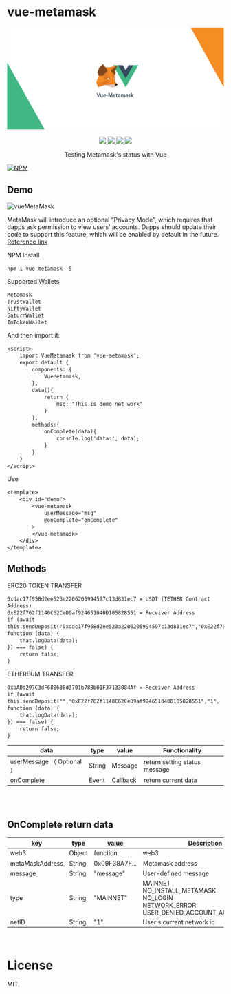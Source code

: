 # vue-metamask
![vueMetaMask](./assets/vueMetaMask.jpg)
<p align=center>
    <a target="_blank" href="https://travis-ci.org/MikeCheng1208/vue-metamask.svg?branch=develop" title="Build status">
        <img src="https://travis-ci.org/MikeCheng1208/vue-metamask.svg?branch=develop">
    </a>
    <a target="_blank" href="https://vuejs.org/" title="vue">
        <img src="https://img.shields.io/badge/vue-%3E%202.5.0-brightgreen.svg">
    </a>
    <a target="_blank" href="http://nodejs.org/download/" title="Node version">
        <img src="https://img.shields.io/badge/node-%3E%3D%208.0.0-brightgreen.svg">
    </a>
    <a target="_blank" href="https://github.com/MikeCheng1208/vue-metamask/pulls" title="PRs Welcome">
        <img src="https://img.shields.io/badge/PRs-welcome-blue.svg">
    </a>
</p>

<p align=center>Testing Metamask's status with Vue</p>

[![NPM](https://nodei.co/npm/vue-metamask.png?downloads=true&downloadRank=true&stars=true)](https://www.npmjs.com/package/vue-metamask/)

## Demo
![vueMetaMask](./assets/operates.gif)


MetaMask will introduce an optional “Privacy Mode”, which requires that dapps ask permission to view users’ accounts. Dapps should update their code to support this feature, which will be enabled by default in the future.
<br/>
<a href="https://medium.com/metamask/https-medium-com-metamask-breaking-change-injecting-web3-7722797916a8">Reference link</a>
<br/>

NPM Install
```
npm i vue-metamask -S
```
Supported Wallets
```
Metamask
TrustWallet
NiftyWallet
SaturnWallet
ImTokenWallet
```

And then import it:
```
<script>
    import VueMetamask from 'vue-metamask';
    export default {
        components: {
            VueMetamask,
        },
        data(){
            return {
                msg: "This is demo net work"
            }
        },
        methods:{
            onComplete(data){
                console.log('data:', data);
            }
        }
    }
</script>
```

Use
```
<template>
    <div id="demo">
        <vue-metamask 
            userMessage="msg" 
            @onComplete="onComplete"
        >
        </vue-metamask>
    </div>
</template>
```


## Methods
     
ERC20 TOKEN TRANSFER
```
0xdac17f958d2ee523a2206206994597c13d831ec7 = USDT (TETHER Contract Address)
0xE22f762f1140C62CeD9af924651040D105828551 = Receiver Address
if (await this.sendDeposit("0xdac17f958d2ee523a2206206994597c13d831ec7","0xE22f762f1140C62CeD9af924651040D105828551","1", function (data) {
    that.logData(data);
}) === false) {
    return false;
}
```
ETHEREUM TRANSFER
```
0xbADd297C3dF680638d3701b788b01F37133084Af = Receiver Address
if (await this.sendDeposit("","0xE22f762f1140C62CeD9af924651040D105828551","1", function (data) {
    that.logData(data);
}) === false) {
    return false;
}
```
                

|data | type | value | Functionality |
|-----------|-----------|-----------|---------------|
|userMessage （ Optional ） | String    |Message| return setting status message|
|onComplete | Event | Callback | return current data|

<br/>
<br/>


## OnComplete return data

|  key      |   type    |    value  |  Description  |
|-----------|-----------|-----------|---------------|
| web3      | Object    | function  | web3  | 
| metaMaskAddress | String | 0x09F38A7F...  | Ｍetamask address  | 
| message   | String    | "message" | User-defined message | 
| type      | String    | "MAINNET" | MAINNET<br/>NO_INSTALL_METAMASK<br/>NO_LOGIN<br/>NETWORK_ERROR<br/>USER_DENIED_ACCOUNT_AUTHORIZATION | 
| netID     | String    |    "1"    | User's current network id | 


<br/>

# License
MIT.

